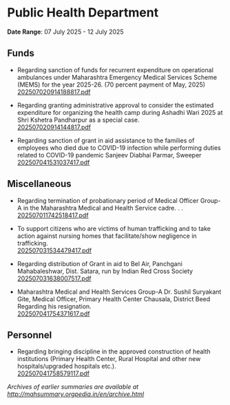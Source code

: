 # Public Health Department

**Date Range**: 07 July 2025 - 12 July 2025


## Funds
- Regarding sanction of funds for recurrent expenditure on operational ambulances under Maharashtra Emergency Medical Services Scheme (MEMS) for the year 2025-26. (70 percent payment of May, 2025)\
  [202507020914188817.pdf](https://gr.maharashtra.gov.in/Site/Upload/Government%20Resolutions/English/202507020914188817.pdf)

- Regarding granting administrative approval to consider the estimated expenditure for organizing the health camp during Ashadhi Wari 2025 at Shri Kshetra Pandharpur as a special case.\
  [202507020914144817.pdf](https://gr.maharashtra.gov.in/Site/Upload/Government%20Resolutions/English/202507020914144817.pdf)

- Regarding sanction of grant in aid assistance to the families of employees who died due to COVID-19 infection while performing duties related to COVID-19 pandemic Sanjeev Diabhai Parmar, Sweeper\
  [202507041531037417.pdf](https://gr.maharashtra.gov.in/Site/Upload/Government%20Resolutions/English/202507041531037417.pdf)

## Miscellaneous
- Regarding termination of probationary period of Medical Officer Group-A in the Maharashtra Medical and Health Service cadre. . .\
  [202507011742518417.pdf](https://gr.maharashtra.gov.in/Site/Upload/Government%20Resolutions/English/202507011742518417.pdf)

- To support citizens who are victims of human trafficking and to take action against nursing homes that facilitate/show negligence in trafficking.\
  [202507031534479417.pdf](https://gr.maharashtra.gov.in/Site/Upload/Government%20Resolutions/English/202507031534479417.pdf)

- Regarding distribution of Grant in aid to Bel Air, Panchgani  Mahabaleshwar, Dist. Satara, run by Indian Red Cross Society\
  [202507031638007517.pdf](https://gr.maharashtra.gov.in/Site/Upload/Government%20Resolutions/English/202507031638007517.pdf.pdf)

- Maharashtra Medical and Health Services Group-A  Dr. Sushil Suryakant Gite, Medical Officer,     Primary Health Center Chausala, District Beed Regarding his resignation.\
  [202507041754371617.pdf](https://gr.maharashtra.gov.in/Site/Upload/Government%20Resolutions/English/202507041754371617.pdf)

## Personnel
- Regarding bringing discipline in the approved construction of health institutions (Primary Health Center, Rural Hospital and other new hospitals/upgraded hospitals etc.).\
  [202507041758579117.pdf](https://gr.maharashtra.gov.in/Site/Upload/Government%20Resolutions/English/202507041758579117.pdf)


*Archives of earlier summaries are available at http://mahsummary.orgpedia.in/en/archive.html*